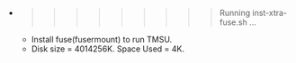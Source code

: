* >>>>>>>>> Running inst-xtra-fuse.sh ...
  * Install fuse(fusermount) to run TMSU.
  * Disk size = 4014256K. Space Used = 4K.
